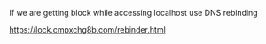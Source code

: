 If we are getting block while accessing localhost use DNS rebinding

https://lock.cmpxchg8b.com/rebinder.html

